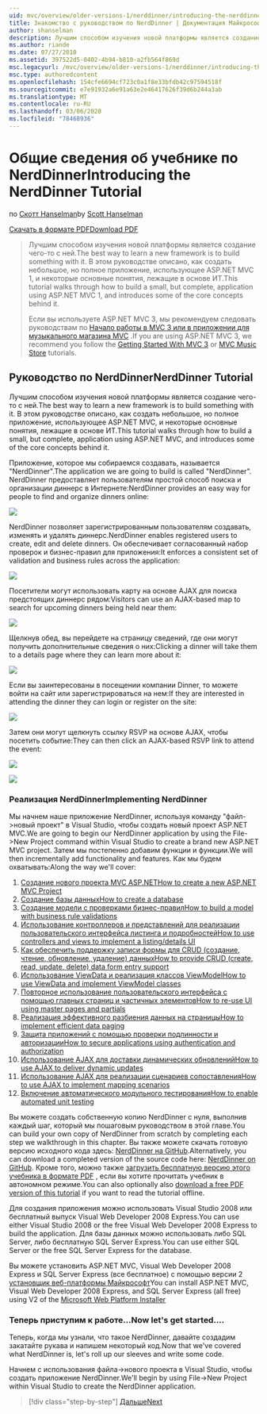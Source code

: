```yaml
---
uid: mvc/overview/older-versions-1/nerddinner/introducing-the-nerddinner-tutorial
title: Знакомство с руководством по NerdDinner | Документация Майкрософт
author: shanselman
description: Лучшим способом изучения новой платформы является создание чего-то с ней. В этом руководстве описано, как создать небольшое, но полное приложение, использующее ASP.NE...
ms.author: riande
ms.date: 07/27/2010
ms.assetid: 397522d5-0402-4b94-b810-a2fb564f869d
msc.legacyurl: /mvc/overview/older-versions-1/nerddinner/introducing-the-nerddinner-tutorial
msc.type: authoredcontent
ms.openlocfilehash: 154cfe6694cf723c0a1f8e33bfdb42c97594518f
ms.sourcegitcommit: e7e91932a6e91a63e2e46417626f39d6b244a3ab
ms.translationtype: MT
ms.contentlocale: ru-RU
ms.lasthandoff: 03/06/2020
ms.locfileid: "78468936"
---
```

# <a name="introducing-the-nerddinner-tutorial"></a><span data-ttu-id="b36ac-104">Общие сведения об учебнике по NerdDinner</span><span class="sxs-lookup"><span data-stu-id="b36ac-104">Introducing the NerdDinner Tutorial</span></span>

<span data-ttu-id="b36ac-105">по [Скотт Hanselman](https://github.com/shanselman)</span><span class="sxs-lookup"><span data-stu-id="b36ac-105">by [Scott Hanselman](https://github.com/shanselman)</span></span>

[<span data-ttu-id="b36ac-106">Скачать в формате PDF</span><span class="sxs-lookup"><span data-stu-id="b36ac-106">Download PDF</span></span>](http://aspnetmvcbook.s3.amazonaws.com/aspnetmvc-nerdinner_v1.pdf)

> <span data-ttu-id="b36ac-107">Лучшим способом изучения новой платформы является создание чего-то с ней.</span><span class="sxs-lookup"><span data-stu-id="b36ac-107">The best way to learn a new framework is to build something with it.</span></span> <span data-ttu-id="b36ac-108">В этом руководстве описано, как создать небольшое, но полное приложение, использующее ASP.NET MVC 1, и некоторые основные понятия, лежащие в основе ИТ.</span><span class="sxs-lookup"><span data-stu-id="b36ac-108">This tutorial walks through how to build a small, but complete, application using ASP.NET MVC 1, and introduces some of the core concepts behind it.</span></span>
> 
> <span data-ttu-id="b36ac-109">Если вы используете ASP.NET MVC 3, мы рекомендуем следовать руководствам по [Начало работы в MVC 3 или в приложении для](../../older-versions/getting-started-with-aspnet-mvc3/cs/intro-to-aspnet-mvc-3.md) [музыкального магазина MVC](../../older-versions/mvc-music-store/mvc-music-store-part-1.md) .</span><span class="sxs-lookup"><span data-stu-id="b36ac-109">If you are using ASP.NET MVC 3, we recommend you follow the [Getting Started With MVC 3](../../older-versions/getting-started-with-aspnet-mvc3/cs/intro-to-aspnet-mvc-3.md) or [MVC Music Store](../../older-versions/mvc-music-store/mvc-music-store-part-1.md) tutorials.</span></span>

## <a name="nerddinner-tutorial"></a><span data-ttu-id="b36ac-110">Руководство по NerdDinner</span><span class="sxs-lookup"><span data-stu-id="b36ac-110">NerdDinner Tutorial</span></span>

<span data-ttu-id="b36ac-111">Лучшим способом изучения новой платформы является создание чего-то с ней.</span><span class="sxs-lookup"><span data-stu-id="b36ac-111">The best way to learn a new framework is to build something with it.</span></span> <span data-ttu-id="b36ac-112">В этом руководстве описано, как создать небольшое, но полное приложение, использующее ASP.NET MVC, и некоторые основные понятия, лежащие в основе ИТ.</span><span class="sxs-lookup"><span data-stu-id="b36ac-112">This tutorial walks through how to build a small, but complete, application using ASP.NET MVC, and introduces some of the core concepts behind it.</span></span>

<span data-ttu-id="b36ac-113">Приложение, которое мы собираемся создавать, называется "NerdDinner".</span><span class="sxs-lookup"><span data-stu-id="b36ac-113">The application we are going to build is called "NerdDinner".</span></span> <span data-ttu-id="b36ac-114">NerdDinner предоставляет пользователям простой способ поиска и организации диннерс в Интернете:</span><span class="sxs-lookup"><span data-stu-id="b36ac-114">NerdDinner provides an easy way for people to find and organize dinners online:</span></span>

![](introducing-the-nerddinner-tutorial/_static/image1.png)

<span data-ttu-id="b36ac-115">NerdDinner позволяет зарегистрированным пользователям создавать, изменять и удалять диннерс.</span><span class="sxs-lookup"><span data-stu-id="b36ac-115">NerdDinner enables registered users to create, edit and delete dinners.</span></span> <span data-ttu-id="b36ac-116">Он обеспечивает согласованный набор проверок и бизнес-правил для приложения:</span><span class="sxs-lookup"><span data-stu-id="b36ac-116">It enforces a consistent set of validation and business rules across the application:</span></span>

![](introducing-the-nerddinner-tutorial/_static/image2.png)

<span data-ttu-id="b36ac-117">Посетители могут использовать карту на основе AJAX для поиска предстоящих диннерс рядом:</span><span class="sxs-lookup"><span data-stu-id="b36ac-117">Visitors can use an AJAX-based map to search for upcoming dinners being held near them:</span></span>

![](introducing-the-nerddinner-tutorial/_static/image3.png)

<span data-ttu-id="b36ac-118">Щелкнув обед, вы перейдете на страницу сведений, где они могут получить дополнительные сведения о них:</span><span class="sxs-lookup"><span data-stu-id="b36ac-118">Clicking a dinner will take them to a details page where they can learn more about it:</span></span>

![](introducing-the-nerddinner-tutorial/_static/image4.png)

<span data-ttu-id="b36ac-119">Если вы заинтересованы в посещении компании Dinner, то можете войти на сайт или зарегистрироваться на нем:</span><span class="sxs-lookup"><span data-stu-id="b36ac-119">If they are interested in attending the dinner they can login or register on the site:</span></span>

![](introducing-the-nerddinner-tutorial/_static/image5.png)

<span data-ttu-id="b36ac-120">Затем они могут щелкнуть ссылку RSVP на основе AJAX, чтобы посетить событие:</span><span class="sxs-lookup"><span data-stu-id="b36ac-120">They can then click an AJAX-based RSVP link to attend the event:</span></span>

![](introducing-the-nerddinner-tutorial/_static/image6.png)

![](introducing-the-nerddinner-tutorial/_static/image7.png)

### <a name="implementing-nerddinner"></a><span data-ttu-id="b36ac-121">Реализация NerdDinner</span><span class="sxs-lookup"><span data-stu-id="b36ac-121">Implementing NerdDinner</span></span>

<span data-ttu-id="b36ac-122">Мы начнем наше приложение NerdDinner, используя команду "файл-&gt;новый проект" в Visual Studio, чтобы создать новый проект ASP.NET MVC.</span><span class="sxs-lookup"><span data-stu-id="b36ac-122">We are going to begin our NerdDinner application by using the File-&gt;New Project command within Visual Studio to create a brand new ASP.NET MVC project.</span></span> <span data-ttu-id="b36ac-123">Затем мы постепенно добавим функции и функции.</span><span class="sxs-lookup"><span data-stu-id="b36ac-123">We will then incrementally add functionality and features.</span></span> <span data-ttu-id="b36ac-124">Как мы будем охватывать:</span><span class="sxs-lookup"><span data-stu-id="b36ac-124">Along the way we'll cover:</span></span>

1. [<span data-ttu-id="b36ac-125">Создание нового проекта MVC ASP.NET</span><span class="sxs-lookup"><span data-stu-id="b36ac-125">How to create a new ASP.NET MVC Project</span></span>](create-a-new-aspnet-mvc-project.md)
2. [<span data-ttu-id="b36ac-126">Создание базы данных</span><span class="sxs-lookup"><span data-stu-id="b36ac-126">How to create a database</span></span>](create-a-database.md)
3. [<span data-ttu-id="b36ac-127">Создание модели с проверками бизнес-правил</span><span class="sxs-lookup"><span data-stu-id="b36ac-127">How to build a model with business rule validations</span></span>](build-a-model-with-business-rule-validations.md)
4. [<span data-ttu-id="b36ac-128">Использование контроллеров и представлений для реализации пользовательского интерфейса листинга и подробностей</span><span class="sxs-lookup"><span data-stu-id="b36ac-128">How to use controllers and views to implement a listing/details UI</span></span>](use-controllers-and-views-to-implement-a-listingdetails-ui.md)
5. [<span data-ttu-id="b36ac-129">Как обеспечить поддержку записи формы для CRUD (создание, чтение, обновление, удаление) данных</span><span class="sxs-lookup"><span data-stu-id="b36ac-129">How to provide CRUD (create, read, update, delete) data form entry support</span></span>](provide-crud-create-read-update-delete-data-form-entry-support.md)
6. [<span data-ttu-id="b36ac-130">Использование ViewData и реализация классов ViewModel</span><span class="sxs-lookup"><span data-stu-id="b36ac-130">How to use ViewData and implement ViewModel classes</span></span>](use-viewdata-and-implement-viewmodel-classes.md)
7. [<span data-ttu-id="b36ac-131">Повторное использование пользовательского интерфейса с помощью главных страниц и частичных элементов</span><span class="sxs-lookup"><span data-stu-id="b36ac-131">How to re-use UI using master pages and partials</span></span>](re-use-ui-using-master-pages-and-partials.md)
8. [<span data-ttu-id="b36ac-132">Реализация эффективного разбиения данных на страницы</span><span class="sxs-lookup"><span data-stu-id="b36ac-132">How to implement efficient data paging</span></span>](implement-efficient-data-paging.md)
9. [<span data-ttu-id="b36ac-133">Защита приложений с помощью проверки подлинности и авторизации</span><span class="sxs-lookup"><span data-stu-id="b36ac-133">How to secure applications using authentication and authorization</span></span>](secure-applications-using-authentication-and-authorization.md)
10. [<span data-ttu-id="b36ac-134">Использование AJAX для доставки динамических обновлений</span><span class="sxs-lookup"><span data-stu-id="b36ac-134">How to use AJAX to deliver dynamic updates</span></span>](use-ajax-to-deliver-dynamic-updates.md)
11. [<span data-ttu-id="b36ac-135">Использование AJAX для реализации сценариев сопоставления</span><span class="sxs-lookup"><span data-stu-id="b36ac-135">How to use AJAX to implement mapping scenarios</span></span>](use-ajax-to-implement-mapping-scenarios.md)
12. [<span data-ttu-id="b36ac-136">Включение автоматического модульного тестирования</span><span class="sxs-lookup"><span data-stu-id="b36ac-136">How to enable automated unit testing</span></span>](enable-automated-unit-testing.md)

<span data-ttu-id="b36ac-137">Вы можете создать собственную копию NerdDinner с нуля, выполнив каждый шаг, который мы пошаговым руководством в этой главе.</span><span class="sxs-lookup"><span data-stu-id="b36ac-137">You can build your own copy of NerdDinner from scratch by completing each step we walkthrough in this chapter.</span></span> <span data-ttu-id="b36ac-138">Вы также можете скачать готовую версию исходного кода здесь: [NerdDinner на GitHub](https://github.com/AspNetMVPSamples/NerdDinner).</span><span class="sxs-lookup"><span data-stu-id="b36ac-138">Alternatively, you can download a completed version of the source code here: [NerdDinner on GitHub](https://github.com/AspNetMVPSamples/NerdDinner).</span></span> <span data-ttu-id="b36ac-139">Кроме того, можно также [загрузить бесплатную версию этого учебника в формате PDF](http://aspnetmvcbook.s3.amazonaws.com/aspnetmvc-nerdinner_v1.pdf) , если вы хотите прочитать учебник в автономном режиме.</span><span class="sxs-lookup"><span data-stu-id="b36ac-139">You can also optionally also [download a free PDF version of this tutorial](http://aspnetmvcbook.s3.amazonaws.com/aspnetmvc-nerdinner_v1.pdf) if you want to read the tutorial offline.</span></span>

<span data-ttu-id="b36ac-140">Для создания приложения можно использовать Visual Studio 2008 или бесплатный выпуск Visual Web Developer 2008 Express.</span><span class="sxs-lookup"><span data-stu-id="b36ac-140">You can use either Visual Studio 2008 or the free Visual Web Developer 2008 Express to build the application.</span></span> <span data-ttu-id="b36ac-141">Для базы данных можно использовать либо SQL Server, либо бесплатную SQL Server Express.</span><span class="sxs-lookup"><span data-stu-id="b36ac-141">You can use either SQL Server or the free SQL Server Express for the database.</span></span>

<span data-ttu-id="b36ac-142">Вы можете установить ASP.NET MVC, Visual Web Developer 2008 Express и SQL Server Express (все бесплатное) с помощью версии 2 [установщик веб-платформы Майкрософт](https://www.microsoft.com/web/downloads/platform.aspx)</span><span class="sxs-lookup"><span data-stu-id="b36ac-142">You can install ASP.NET MVC, Visual Web Developer 2008 Express, and SQL Server Express (all free) using V2 of the [Microsoft Web Platform Installer](https://www.microsoft.com/web/downloads/platform.aspx)</span></span>

### <a name="now-lets-get-started"></a><span data-ttu-id="b36ac-143">Теперь приступим к работе...</span><span class="sxs-lookup"><span data-stu-id="b36ac-143">Now let's get started....</span></span>

<span data-ttu-id="b36ac-144">Теперь, когда мы узнали, что такое NerdDinner, давайте создадим закатайте рукава и напишем некоторый код.</span><span class="sxs-lookup"><span data-stu-id="b36ac-144">Now that we've covered what NerdDinner is, let's roll up our sleeves and write some code.</span></span>

<span data-ttu-id="b36ac-145">Начнем с использования файла-&gt;нового проекта в Visual Studio, чтобы создать приложение NerdDinner.</span><span class="sxs-lookup"><span data-stu-id="b36ac-145">We'll begin by using File-&gt;New Project within Visual Studio to create the NerdDinner application.</span></span>

> [!div class="step-by-step"]
> [<span data-ttu-id="b36ac-146">Дальше</span><span class="sxs-lookup"><span data-stu-id="b36ac-146">Next</span></span>](create-a-new-aspnet-mvc-project.md)
